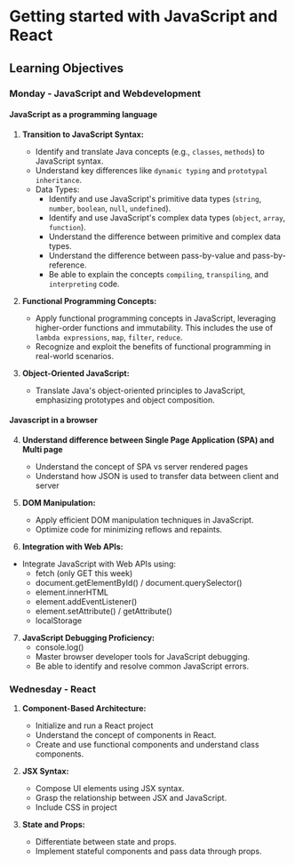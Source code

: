 # Getting started with JavaScript and React

## Learning Objectives

### Monday - JavaScript and Webdevelopment

#### JavaScript as a programming language

1. **Transition to JavaScript Syntax:**
   - Identify and translate Java concepts (e.g., `classes`, `methods`) to JavaScript syntax.
   - Understand key differences like `dynamic typing` and `prototypal inheritance`.
   - Data Types:
     - Identify and use JavaScript's primitive data types (`string`, `number`, `boolean`, `null`, `undefined`).
     - Identify and use JavaScript's complex data types (`object`, `array`, `function`).
     - Understand the difference between primitive and complex data types.
     - Understand the difference between pass-by-value and pass-by-reference.
     - Be able to explain the concepts `compiling`, `transpiling`, and `interpreting` code.

2. **Functional Programming Concepts:**
   - Apply functional programming concepts in JavaScript, leveraging higher-order functions and immutability. This includes the use of `lambda expressions`, `map`, `filter`, `reduce`.
   - Recognize and exploit the benefits of functional programming in real-world scenarios.

3. **Object-Oriented JavaScript:**
   - Translate Java's object-oriented principles to JavaScript, emphasizing prototypes and object composition.

#### Javascript in a browser

4. **Understand difference between Single Page Application (SPA) and Multi page**
   - Understand the concept of SPA vs server rendered pages
   - Understand how JSON is used to transfer data between client and server

5. **DOM Manipulation:**
   - Apply efficient DOM manipulation techniques in JavaScript.
   - Optimize code for minimizing reflows and repaints.

6. **Integration with Web APIs:**

- Integrate JavaScript with Web APIs using:
   - fetch (only GET this week)
   - document.getElementById() / document.querySelector()
   - element.innerHTML
   - element.addEventListener()
   - element.setAttribute() / getAttribute()
   - localStorage


7. **JavaScript Debugging Proficiency:**
    - console.log()
    - Master browser developer tools for JavaScript debugging.
    - Be able to identify and resolve common JavaScript errors.

### Wednesday - React

1. **Component-Based Architecture:**
    - Initialize and run a React project
    - Understand the concept of components in React.
    - Create and use functional components and understand class components.

2. **JSX Syntax:**
    - Compose UI elements using JSX syntax.
    - Grasp the relationship between JSX and JavaScript.
    - Include CSS in project

3. **State and Props:**
    - Differentiate between state and props.
    - Implement stateful components and pass data through props.
